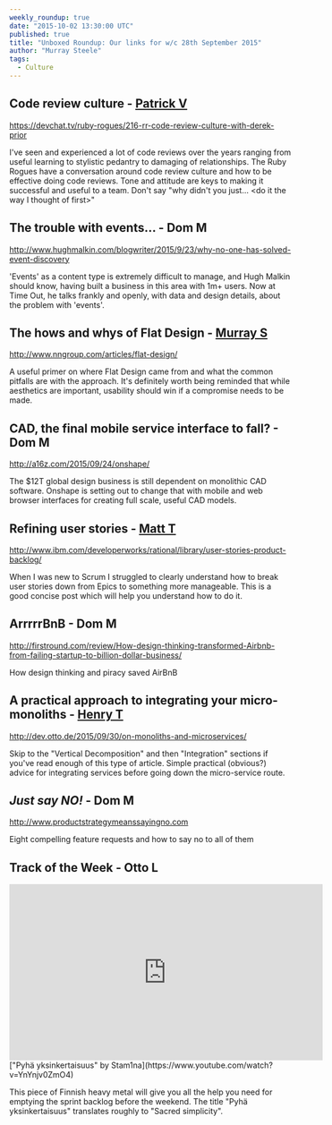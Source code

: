 ```yaml
---
weekly_roundup: true
date: "2015-10-02 13:30:00 UTC"
published: true
title: "Unboxed Roundup: Our links for w/c 28th September 2015"
author: "Murray Steele"
tags:
  - Culture
---
```


## Code review culture - [Patrick V](/people#patrick-vine)

https://devchat.tv/ruby-rogues/216-rr-code-review-culture-with-derek-prior

I've seen and experienced a lot of code reviews over the years ranging from useful learning to stylistic pedantry to damaging of relationships. The Ruby Rogues have a conversation around code review culture and how to be effective doing code reviews.  Tone and attitude are keys to making it successful and useful to a team. Don't say "why didn't you just... \<do it the way I thought of first\>"

## The trouble with events... - Dom M

http://www.hughmalkin.com/blogwriter/2015/9/23/why-no-one-has-solved-event-discovery

'Events' as a content type is extremely difficult to manage, and Hugh Malkin should know, having built a business in this area with 1m+ users. Now at Time Out, he talks frankly and openly, with data and design details, about the problem with 'events'.

## The hows and whys of Flat Design - [Murray S](/people#murray-steele)

http://www.nngroup.com/articles/flat-design/

A useful primer on where Flat Design came from and what the common pitfalls are with the approach.  It's definitely worth being reminded that while aesthetics are important, usability should win if a compromise needs to be made.

## CAD, the final mobile service interface to fall? - Dom M

http://a16z.com/2015/09/24/onshape/

The $12T global design business is still dependent on monolithic CAD software. Onshape is setting out to change that with mobile and web browser interfaces for creating full scale, useful CAD models.

## Refining user stories - [Matt T](https://uk.linkedin.com/in/mattturrell1)

http://www.ibm.com/developerworks/rational/library/user-stories-product-backlog/

When I was new to Scrum I struggled to clearly understand how to break user stories down from Epics to something more manageable. This is a good concise post which will help you understand how to do it.

## ArrrrrBnB - Dom M

http://firstround.com/review/How-design-thinking-transformed-Airbnb-from-failing-startup-to-billion-dollar-business/

How design thinking and piracy saved AirBnB

## A practical approach to integrating your micro-monoliths - [Henry T](/people#henry-turner)

http://dev.otto.de/2015/09/30/on-monoliths-and-microservices/

Skip to the "Vertical Decomposition" and then "Integration" sections if you've read enough of this type of article. Simple practical (obvious?) advice for integrating services before going down the micro-service route.

## ​*Just say NO!*​​ - Dom M

http://www.productstrategymeanssayingno.com

Eight compelling feature requests and how to say no to all of them

## Track of the Week - Otto L

<iframe width="560" height="315" src="https://www.youtube.com/embed/YnYnjv0ZmO4" frameborder="0" allowfullscreen></iframe>
["Pyhä yksinkertaisuus" by Stam1na](https://www.youtube.com/watch?v=YnYnjv0ZmO4)

This piece of Finnish heavy metal will give you all the help you need for emptying the sprint backlog before the weekend. The title "Pyhä yksinkertaisuus" translates roughly to "Sacred simplicity".
